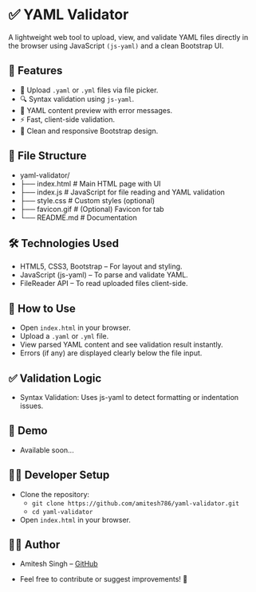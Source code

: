 # ✅ YAML Validator
A lightweight web tool to upload, view, and validate YAML files directly in the browser using JavaScript `(js-yaml)` and a clean Bootstrap UI.

## 🚀 Features
- 📂 Upload `.yaml` or `.yml` files via file picker.
- 🔍 Syntax validation using `js-yaml`.
- 📄 YAML content preview with error messages.
- ⚡ Fast, client-side validation.
- 🎨 Clean and responsive Bootstrap design.

## 📂 File Structure
- yaml-validator/
- ├── index.html           # Main HTML page with UI
- ├── index.js             # JavaScript for file reading and YAML validation
- ├── style.css            # Custom styles (optional)
- ├── favicon.gif          # (Optional) Favicon for tab
- └── README.md            # Documentation

## 🛠️ Technologies Used
- HTML5, CSS3, Bootstrap – For layout and styling.
- JavaScript (js-yaml) – To parse and validate YAML.
- FileReader API – To read uploaded files client-side.

## 🧪 How to Use
- Open `index.html` in your browser.
- Upload a `.yaml` or `.yml` file.
- View parsed YAML content and see validation result instantly.
- Errors (if any) are displayed clearly below the file input.

## ✅ Validation Logic
- Syntax Validation: Uses js-yaml to detect formatting or indentation issues.

## 🎥 Demo
- Available soon...

## 🧑‍💻 Developer Setup
- Clone the repository:
    - `git clone https://github.com/amitesh786/yaml-validator.git`
    - `cd yaml-validator`
- Open `index.html` in your browser.

## 👨‍💻 Author
- Amitesh Singh – [GitHub](https://github.com/amitesh786/yaml-validator.git)

- Feel free to contribute or suggest improvements! 🙌
